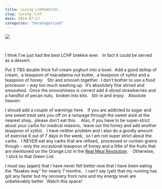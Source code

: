 ```yaml
---
title: Loving LCHF&#8230;.
slug: loving-lchf
date: 2014-07-27
categories: "Uncategorized"
---
```


<p><img src="http://res.cloudinary.com/dy6grlu8z/image/upload/v1558842176/sndnwaasaqo4anxwchn0.jpg"/></p>
<p> </p>
<p>I think I’ve just had the best LCHF brekkie ever.   In fact it could be served as a dessert.</p>
<p>Put 3 TBS double thick full cream yoghurt into a bowl.  Add a good dollop of cream,  a teaspoon of macadamia nut butter,  a teaspoon of xylitol and a teaspoon of honey    Stir and smoosh together.  I don’t bother to use a food processor – way too much washing up.  It’s absolutely fine stirred and smooshed.  Once the smooshiness is correct add 4 sliced strawberries and a handful of pecan nuts,  broken into bits.   Stir in and enjoy.   Absolute heaven.</p>
<p>I should add a couple of warnings here.   If you are addicted to sugar and one sweet treat sets you off on a rampage through the sweet aisle at the nearest shop,  please don’t eat this.    Also, if you have to be super-strict about your carbs for medical reasons,  leave out the honey and add another teaspoon of xylitol.   I have neither problem and I also do a goodly amount of exercise 6 out of 7 days in the week,  so I am not super strict about the carbs.   I NEVER eat any carbs that are refined,  processed or contain grains though – only the occasional teaspoon of honey and a little of the fruits that are mentioned on the Orange List in the <a title="See the lists here" href="http://originaleating.org/" target="_blank">Real Meal Revolution</a>.    Otherwise,  I stick to that Green List.</p>
<p>I must say (again) that I have never felt better now that I have been eating the “Noakes way” for nearly 7 months.   I can’t say (yet) that my running has got any faster but my recovery from runs and my energy level are unbelievably better.  Watch this space!</p>







